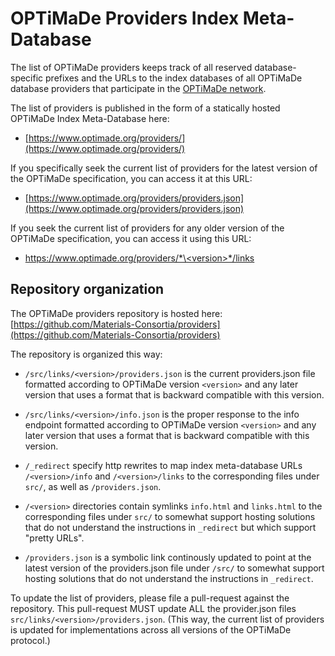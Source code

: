 # OPTiMaDe Providers Index Meta-Database

The list of OPTiMaDe providers keeps track of all reserved database-specific prefixes and the URLs to the index databases of all OPTiMaDe database providers that participate in the [OPTiMaDe network](https://www.optimade.org/).

The list of providers is published in the form of a statically hosted OPTiMaDe Index Meta-Database here:

- [https://www.optimade.org/providers/](https://www.optimade.org/providers/)

If you specifically seek the current list of providers for the latest version of the OPTiMaDe specification, you can access it at this URL:

- [https://www.optimade.org/providers/providers.json](https://www.optimade.org/providers/providers.json)

If you seek the current list of providers for any older version of the OPTiMaDe specification, you can access it using this URL:

- [https://www.optimade.org/providers/*\<version\>*/links](https://www.optimade.org/providers/<version>/links)


## Repository organization

The OPTiMaDe providers repository is hosted here: [https://github.com/Materials-Consortia/providers](https://github.com/Materials-Consortia/providers)

The repository is organized this way:

- `/src/links/<version>/providers.json` is the current providers.json file formatted according to OPTiMaDe version `<version>` and any later version that uses a format that is backward compatible with this version.

- `/src/links/<version>/info.json` is the proper response to the info endpoint formatted according to OPTiMaDe version `<version>` and any later version that uses a format that is backward compatible with this version.

- `/_redirect` specify http rewrites to map index meta-database URLs `/<version>/info` and `/<version>/links` to the corresponding files under `src/`, as well as `/providers.json`.

- `/<version>` directories contain symlinks `info.html` and `links.html` to the corresponding files under `src/` to somewhat support hosting solutions that do not understand the instructions in `_redirect` but which support "pretty URLs".

- `/providers.json` is a symbolic link continously updated to point at the latest version of the providers.json file under `/src/` to somewhat support hosting solutions that do not understand the instructions in `_redirect`.

To update the list of providers, please file a pull-request against the repository.
This pull-request MUST update ALL the provider.json files `src/links/<version>/providers.json`.
(This way, the current list of providers is updated for implementations across all versions of the OPTiMaDe protocol.)
